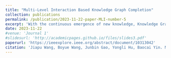 ```yaml
---
title: "Multi-Level Interaction Based Knowledge Graph Completion"
collection: publications
permalink: /publication/2023-11-22-paper-MLI-number-5
excerpt: 'With the continuous emergence of new knowledge, Knowledge Graph (KG) typically suffers from the incompleteness problem, hindering the performance of downstream applications. Thus, Knowledge Graph Completion (KGC) has attracted considerable attention. However, existing KGC methods usually capture the coarse-grained information by directly interacting with the entity and relation, ignoring the important fine-grained information in them. To capture the fine-grained information, in this paper, we divide each entity/relation into several segments and propose a novel M ulti-Level I nteraction (MLI) based KGC method, which simultaneously interacts with the entity and relation at the fine-grained level and the coarse-grained level. The fine-grained interaction module applies the Gate Recurrent Unit (GRU) mechanism to guarantee the sequentiality between segments, which facilitates the fine-grained feature interaction and does not obviously sacrifice the model complexity. Moreover, the coarse-grained interaction module designs a H igh-order F actorized B ilinear (HFB) operation to facilitate the coarse-grained interaction between the entity and relation by applying the tensor factorization based multi-head mechanism, which still effectively reduces its parameter scale. Experimental results show that the proposed method achieves state-of-the-art performances on the link prediction task over five well-established knowledge graph completion benchmarks.'
date: 2023-11-22
#venue: 'Journal 1'
#slidesurl: 'http://academicpages.github.io/files/slides3.pdf'
paperurl: 'https://ieeexplore.ieee.org/abstract/document/10313042'
citation: 'Jiapu Wang, Boyue Wang, Junbin Gao, Yongli Hu, Baocai Yin. Multi-Level Interaction Based Knowledge Graph Completion[J]. IEEE/ACM Transactions on Audio, Speech, and Language Processing, 2023, 32: 386-396.'
---
```


